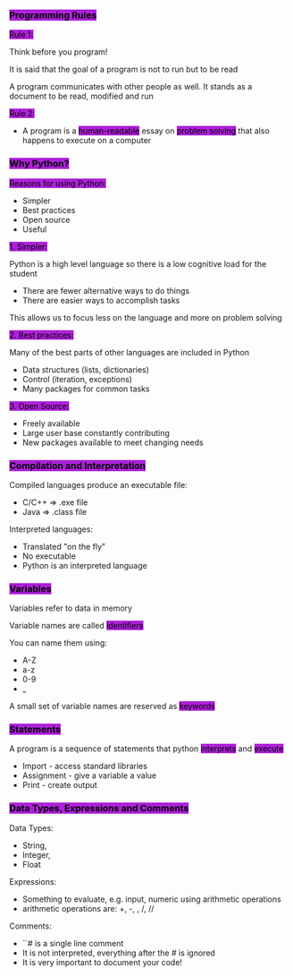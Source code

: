 ### <mark style="background:#AD21D9;">Programming Rules</mark>

<mark style="background:#AD21D9;">Rule 1:</mark>

Think before you program!

It is said that the goal of a program is not to run but to be read

A program communicates with other people as well. It stands as a document to be read, modified and run

<mark style="background:#AD21D9;">Rule 2:</mark>

- A program is a <mark style="background: #AD21D9;">human-readable</mark> essay on <mark style="background: #AD21D9;">problem solving</mark> that also happens to execute on a computer

### <mark style="background:#AD21D9;">Why Python?</mark>

<mark style="background:#AD21D9;">Reasons for using Python:</mark>
- Simpler
- Best practices
- Open source
- Useful

<mark style="background:#AD21D9;">1. Simpler:</mark>

Python is a high level language so there is a low cognitive load for the student
- There are fewer alternative ways to do things
- There are easier ways to accomplish tasks

This allows us to focus less on the language and more on problem solving

<mark style="background:#AD21D9;">2. Best practices:</mark>

Many of the best parts of other languages are included in Python
- Data structures (lists, dictionaries)
- Control (iteration, exceptions)
- Many packages for common tasks

<mark style="background:#AD21D9;">3. Open Source:</mark>
- Freely available
- Large user base constantly contributing
- New packages available to meet changing needs

### <mark style="background:#AD21D9;">Compilation and Interpretation</mark>

Compiled languages produce an executable file:
- C/C++ ⇒ .exe file
- Java ⇒ .class file

Interpreted languages:
- Translated "on the fly"
- No executable
- Python is an interpreted language

### <mark style="background:#AD21D9;">Variables</mark>

Variables refer to data in memory

Variable names are called <mark style="background:#AD21D9;">identifiers</mark>

You can name them using:
- A-Z
- a-z
- 0-9
- _

A small set of variable names are reserved as <mark style="background:#AD21D9;">keywords</mark>

### <mark style="background:#AD21D9;">Statements</mark>

A program is a sequence of statements that python <mark style="background:#AD21D9;">interprets</mark> and <mark style="background:#AD21D9;">execute</mark>
- Import - access standard libraries
- Assignment - give a variable a value
- Print - create output

### <mark style="background:#AD21D9;">Data Types, Expressions and Comments</mark>

Data Types:
- String, 
- Integer, 
- Float

Expressions:
- Something to evaluate, e.g. input, numeric using arithmetic operations
- arithmetic operations are: +, -, , /, //

Comments:
- ``# is a single line comment
- It is not interpreted, everything after the # is ignored
- It is very important to document your code!